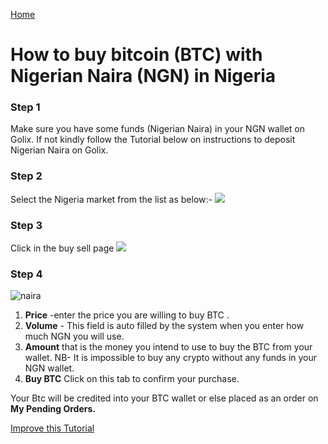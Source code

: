 [Home](/)

# How to buy bitcoin (BTC) with Nigerian Naira (NGN) in Nigeria 

### Step 1 
Make sure you have some funds (Nigerian Naira)  in your NGN wallet on Golix. If not kindly follow the Tutorial below on instructions to deposit Nigerian Naira on Golix.

### Step 2
Select the Nigeria market from the list as below:-
![
](https://lh3.googleusercontent.com/tNDqQylJBwiB3U6Onj6XeaK8Py2UY8hHiLKUP8bERTT8yj3OM_dLeJxYwuQfbNmhRFYX3HimmwDI)


### Step 3
Click in the buy sell page
![
](https://lh3.googleusercontent.com/04MUq_1Xi1ym-IHKOOy1c7ZrwmY1KGCxZT16OA_p9w80oVqCn0WdSCJZdx98zwVPFwwfDHEhj3QJ)

### Step 4

![naira
](https://lh3.googleusercontent.com/qhN03fF09E3DoTY4NEoxf-q-GLALzkwH5aHDN3mj7dE8aTYfTLCv5jCqH4XyO_yPdZAbIthFuY_5)


 1. **Price** -enter the price you are  willing to buy BTC .
 2. **Volume** - This field is auto filled by the system when you enter how much NGN you will use. 
 3. **Amount** that is the money you intend to use to buy the  BTC from your wallet.
 NB- It is impossible to buy any crypto without any funds  in your NGN wallet.
 4. **Buy BTC** Click on this tab to confirm your purchase.

Your Btc will be credited into your BTC wallet  or else placed as an order on **My Pending Orders.**

[Improve this Tutorial](/https://github.com/golixdotcom/guides/edit/master/trading/buy_btc_with_ngn_in_nigeria.md)
